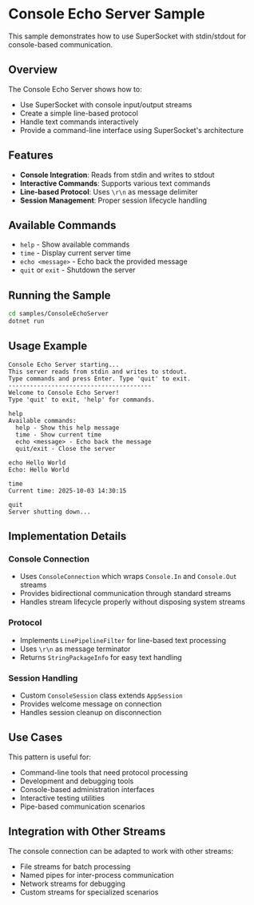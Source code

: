 # Console Echo Server Sample

This sample demonstrates how to use SuperSocket with stdin/stdout for console-based communication.

## Overview

The Console Echo Server shows how to:
- Use SuperSocket with console input/output streams
- Create a simple line-based protocol
- Handle text commands interactively
- Provide a command-line interface using SuperSocket's architecture

## Features

- **Console Integration**: Reads from stdin and writes to stdout
- **Interactive Commands**: Supports various text commands
- **Line-based Protocol**: Uses `\r\n` as message delimiter
- **Session Management**: Proper session lifecycle handling

## Available Commands

- `help` - Show available commands
- `time` - Display current server time
- `echo <message>` - Echo back the provided message
- `quit` or `exit` - Shutdown the server

## Running the Sample

```bash
cd samples/ConsoleEchoServer
dotnet run
```

## Usage Example

```
Console Echo Server starting...
This server reads from stdin and writes to stdout.
Type commands and press Enter. Type 'quit' to exit.
----------------------------------------
Welcome to Console Echo Server!
Type 'quit' to exit, 'help' for commands.

help
Available commands:
  help - Show this help message
  time - Show current time
  echo <message> - Echo back the message
  quit/exit - Close the server

echo Hello World
Echo: Hello World

time
Current time: 2025-10-03 14:30:15

quit
Server shutting down...
```

## Implementation Details

### Console Connection
- Uses `ConsoleConnection` which wraps `Console.In` and `Console.Out` streams
- Provides bidirectional communication through standard streams
- Handles stream lifecycle properly without disposing system streams

### Protocol
- Implements `LinePipelineFilter` for line-based text processing
- Uses `\r\n` as message terminator
- Returns `StringPackageInfo` for easy text handling

### Session Handling
- Custom `ConsoleSession` class extends `AppSession`
- Provides welcome message on connection
- Handles session cleanup on disconnection

## Use Cases

This pattern is useful for:
- Command-line tools that need protocol processing
- Development and debugging tools
- Console-based administration interfaces
- Interactive testing utilities
- Pipe-based communication scenarios

## Integration with Other Streams

The console connection can be adapted to work with other streams:
- File streams for batch processing
- Named pipes for inter-process communication
- Network streams for debugging
- Custom streams for specialized scenarios